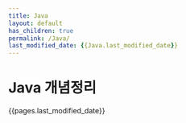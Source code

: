 ```yaml
---
title: Java
layout: default
has_children: true
permalink: /Java/
last_modified_date: {{Java.last_modified_date}}
---
```


# Java 개념정리

{{pages.last_modified_date}}
